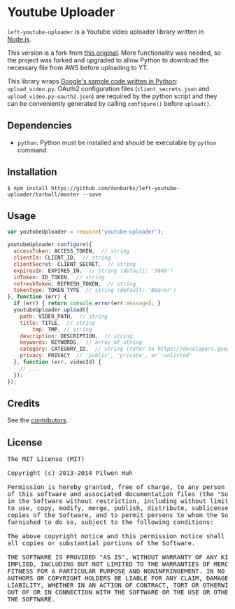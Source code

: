 # Youtube Uploader

`left-youtube-uploader` is a Youtube video uploader library written in [Node.js](http://nodejs.org/).

This version is a fork from [this original](https://github.com/pilwon/node-youtube-uploader). More functionality was needed, so the project was forked and upgraded to allow Python to download the necessary file from AWS before uploading to YT. 

This library wraps [Google's sample code written in Python](https://developers.google.com/youtube/v3/guides/uploading_a_video): `upload_video.py`. OAuth2 configuration files (`client_secrets.json` and `upload_video.py-oauth2.json`) are required by the python script and they can be conveniently generated by calling `configure()` before `upload()`.

## Dependencies

* `python`: Python must be installed and should be executable by `python` command.

## Installation

    $ npm install https://github.com/donburks/left-youtube-uploader/tarball/master --save

## Usage

```js
var youtubeUploader = require('youtube-uploader');

youtubeUploader.configure({
  accessToken: ACCESS_TOKEN,  // string
  clientId: CLIENT_ID,  // string
  clientSecret: CLIENT_SECRET,  // string
  expiresIn: EXPIRES_IN,  // string (default: '3600')
  idToken: ID_TOKEN,  // string
  refreshToken: REFRESH_TOKEN,  // string
  tokenType: TOKEN_TYPE  // string (default: 'Bearer')
}, function (err) {
  if (err) { return console.error(err.message); }
  youtubeUploader.upload({
    path: VIDEO_PATH,  // string
    title: TITLE,  // string
		tmp: TMP, // string
    description: DESCRIPTION,  // string
    keywords: KEYWORDS,  // array of string
    category: CATEGORY_ID,  // string (refer to https://developers.google.com/youtube/v3/docs/videoCategories/list)
    privacy: PRIVACY  // 'public', 'private', or 'unlisted'
  }, function (err, videoId) {
    // ...
  });
});
```

## Credits

  See the [contributors](https://github.com/donburks/left-youtube-uploader/graphs/contributors).

## License

<pre>
The MIT License (MIT)

Copyright (c) 2013-2014 Pilwon Huh

Permission is hereby granted, free of charge, to any person obtaining a copy
of this software and associated documentation files (the "Software"), to deal
in the Software without restriction, including without limitation the rights
to use, copy, modify, merge, publish, distribute, sublicense, and/or sell
copies of the Software, and to permit persons to whom the Software is
furnished to do so, subject to the following conditions:

The above copyright notice and this permission notice shall be included in
all copies or substantial portions of the Software.

THE SOFTWARE IS PROVIDED "AS IS", WITHOUT WARRANTY OF ANY KIND, EXPRESS OR
IMPLIED, INCLUDING BUT NOT LIMITED TO THE WARRANTIES OF MERCHANTABILITY,
FITNESS FOR A PARTICULAR PURPOSE AND NONINFRINGEMENT. IN NO EVENT SHALL THE
AUTHORS OR COPYRIGHT HOLDERS BE LIABLE FOR ANY CLAIM, DAMAGES OR OTHER
LIABILITY, WHETHER IN AN ACTION OF CONTRACT, TORT OR OTHERWISE, ARISING FROM,
OUT OF OR IN CONNECTION WITH THE SOFTWARE OR THE USE OR OTHER DEALINGS IN
THE SOFTWARE.
</pre>

